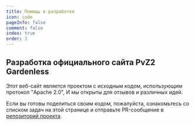 ```yaml
---
title: Помощь в разработке
icon: code
pageInfo: false
comment: false
index: true
order: 3
---
```


## Разработка официального сайта PvZ2 Gardenless

Этот веб-сайт является проектом с исходным кодом, использующим протокол "Apache 2.0", И мы открыты для отзывов и различных идей.

Если вы готовы поделиться своим кодом, пожалуйста, ознакомьтесь со списком задач на этой странице и отправьте PR-сообщение в [репозиторий проекта](https://github.com/Gzh0821/pvzg_site).
